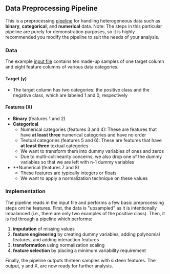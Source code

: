 ## Data Preprocessing Pipeline

This is a preprocessing [pipeline](/data_preprocessing.py) for handling heterogeneous data such as **binary**, **categorical**, and **numerical** data.  Note: The steps in this particular pipeline are purely for demonstration purposes, so it is highly recommended you modify the pipeline to suit the needs of your analysis.

### Data

The example [input file](/input/data_example.csv) contains ten made-up samples of one target column and eight feature columns of various data categories.

#### Target (y)
- The target column has two categories: the positive class and the negative class, which are labeled 1 and 0, respectively

#### Features (X)
- **Binary** (features 1 and 2)
- **Categorical**
	* Numerical categories (features 3 and 4): These are features that have **at least three** numerical categories and have no order
	* Textual categories (features 5 and 6): These are features that have **at least three** textual categories
	* We want to transform them into dummy variables of ones and zeros
	* Due to multi-collinearity concerns, we also drop one of the dummy variables so that we are left with n-1 dummy variables
- **Numerical (features 7 and 8)
	* These features are typically integers or floats
	* We want to apply a normalization technique on these values

### Implementation

The pipeline reads in the input file and performs a few basic preprocessing steps ont he features. First, the data is "upsampled" as it is intentionally imbalanced (i.e., there are only two examples of the positive class). Then, it is fed through a pipeline which performs: 

1. **imputation** of missing values
2. **feature engineering** by creating dummy variables, adding polynomial features, and adding interaction features
3. **transformation** using normalization scaling
4. **feature selection** by placing a minimum variability requirement

Finally, the pipeline outputs thirteen samples with sixteen features. The output, y and X, are now ready for further analysis.